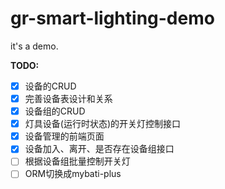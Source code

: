 # gr-smart-lighting-demo
it's a demo.

**TODO:**

- [x] 设备的CRUD
- [x] 完善设备表设计和关系
- [x] 设备组的CRUD
- [x] 灯具设备(运行时状态)的开关灯控制接口
- [x] 设备管理的前端页面
- [x] 设备加入、离开、是否存在设备组接口
- [ ] 根据设备组批量控制开关灯
- [ ] ORM切换成mybati-plus
